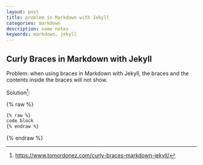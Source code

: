 ```yaml
---
layout: post
title: problem in Markdown with Jekyll
categories: markdown
description: some notes
keywords: markdown, jekyll
---
```


## Curly Braces in Markdown with Jekyll

Problem:
when using braces in Markdown with Jekyll, the braces and the contents inside the braces will not show.


Solution[^1]:

{% raw %}

```html
{% raw %}
code block
{% endraw %}
```

{% endraw %}

[^1]:<https://www.tomordonez.com/curly-braces-markdown-jekyll/>